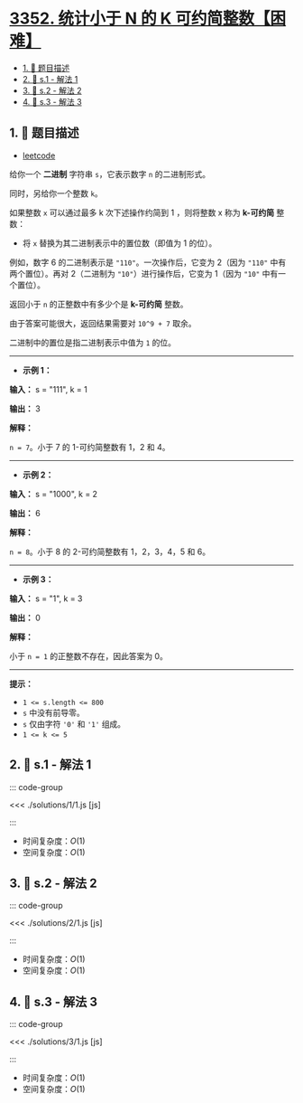 # [3352. 统计小于 N 的 K 可约简整数【困难】](https://github.com/tnotesjs/TNotes.leetcode/tree/main/notes/3352.%20%E7%BB%9F%E8%AE%A1%E5%B0%8F%E4%BA%8E%20N%20%E7%9A%84%20K%20%E5%8F%AF%E7%BA%A6%E7%AE%80%E6%95%B4%E6%95%B0%E3%80%90%E5%9B%B0%E9%9A%BE%E3%80%91)

<!-- region:toc -->

- [1. 📝 题目描述](#1--题目描述)
- [2. 🎯 s.1 - 解法 1](#2--s1---解法-1)
- [3. 🎯 s.2 - 解法 2](#3--s2---解法-2)
- [4. 🎯 s.3 - 解法 3](#4--s3---解法-3)

<!-- endregion:toc -->

## 1. 📝 题目描述

- [leetcode](https://leetcode.cn/problems/count-k-reducible-numbers-less-than-n/)

给你一个 **二进制** 字符串 `s`，它表示数字 `n` 的二进制形式。

同时，另给你一个整数 `k`。

如果整数 `x` 可以通过最多 k 次下述操作约简到 1 ，则将整数 x 称为 **k-可约简** 整数：

- 将 `x` 替换为其二进制表示中的置位数（即值为 1 的位）。

例如，数字 6 的二进制表示是 `"110"`。一次操作后，它变为 2（因为 `"110"` 中有两个置位）。再对 2（二进制为 `"10"`）进行操作后，它变为 1（因为 `"10"` 中有一个置位）。

返回小于 `n` 的正整数中有多少个是 **k-可约简** 整数。

由于答案可能很大，返回结果需要对 `10^9 + 7` 取余。

二进制中的置位是指二进制表示中值为 `1` 的位。

---

- **示例 1：**

**输入：** s = "111", k = 1

**输出：** 3

**解释：**

`n = 7`。小于 7 的 1-可约简整数有 1，2 和 4。

---

- **示例 2：**

**输入：** s = "1000", k = 2

**输出：** 6

**解释：**

`n = 8`。小于 8 的 2-可约简整数有 1，2，3，4，5 和 6。

---

- **示例 3：**

**输入：** s = "1", k = 3

**输出：** 0

**解释：**

小于 `n = 1` 的正整数不存在，因此答案为 0。

---

**提示：**

- `1 <= s.length <= 800`
- `s` 中没有前导零。
- `s` 仅由字符 `'0'` 和 `'1'` 组成。
- `1 <= k <= 5`

## 2. 🎯 s.1 - 解法 1

::: code-group

<<< ./solutions/1/1.js [js]

:::

- 时间复杂度：$O(1)$
- 空间复杂度：$O(1)$

## 3. 🎯 s.2 - 解法 2

::: code-group

<<< ./solutions/2/1.js [js]

:::

- 时间复杂度：$O(1)$
- 空间复杂度：$O(1)$

## 4. 🎯 s.3 - 解法 3

::: code-group

<<< ./solutions/3/1.js [js]

:::

- 时间复杂度：$O(1)$
- 空间复杂度：$O(1)$
